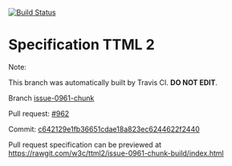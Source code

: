 [![Build Status](https://travis-ci.org/w3c/ttml2.svg?branch=issue-0961-chunk)](https://travis-ci.org/w3c/ttml2)


# Specification TTML 2


Note:


This branch was automatically built by Travis CI. <b>DO NOT EDIT</b>.


 Branch [issue-0961-chunk](https://github.com/w3c/ttml2/tree/issue-0961-chunk)


 Pull request: [#962](https://github.com/w3c/ttml2/pull/962)


 Commit: [c642129e1fb36651cdae18a823ec6244622f2440](https://github.com/w3c/ttml2/commit/c642129e1fb36651cdae18a823ec6244622f2440)

Pull request specification can be previewed at https://rawgit.com/w3c/ttml2/issue-0961-chunk-build/index.html




